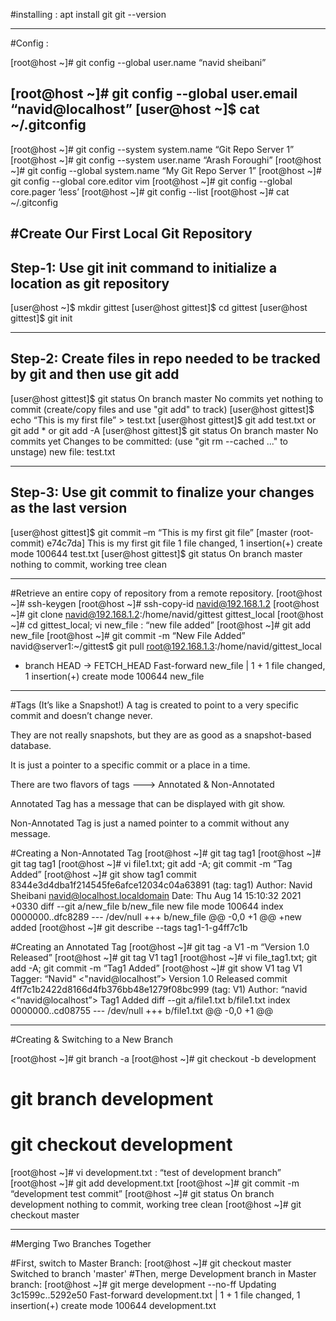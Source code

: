 
#installing : 
apt install git
git --version

------
#Config : 

[root@host ~]# git config --global user.name “navid sheibani”

[root@host ~]# git config --global user.email “navid@localhost”
[user@host ~]$ cat ~/.gitconfig
-----
[root@host ~]# git config --system system.name “Git Repo Server 1”
[root@host ~]# git config --system user.name “Arash Foroughi”
[root@host ~]# git config --global system.name “My Git Repo Server 1”
[root@host ~]# git config --global core.editor vim
[root@host ~]# git config --global core.pager ‘less’
[root@host ~]# git config --list
[root@host ~]# cat ~/.gitconfig

#Create Our First Local Git Repository
---
Step-1: Use git init command to initialize a location as git repository
----

[user@host ~]$ mkdir gittest
[user@host gittest]$ cd gittest
[user@host gittest]$ git init

-----
Step-2: Create files in repo needed to be tracked by git and then use git add
-----

[user@host gittest]$ git status
   On branch master
   No commits yet
   nothing to commit (create/copy files and use "git add" to track)
[user@host gittest]$ echo “This is my first file” > test.txt
[user@host gittest]$ git add test.txt  or git add *  or  git add -A
[user@host gittest]$ git status
   On branch master
   No commits yet
   Changes to be committed:
     (use "git rm --cached <file>..." to unstage)
           new file:   test.txt

---
Step-3: Use git commit to finalize your changes as the last version
---

[user@host gittest]$ git commit –m “This is my first git file”
   [master (root-commit) e74c7da] This is my first git file
    1 file changed, 1 insertion(+)
    create mode 100644 test.txt
[user@host gittest]$ git status
   On branch master
   nothing to commit, working tree clean

   ------
#Retrieve an entire copy of repository from a remote repository.
[root@host ~]# ssh-keygen
[root@host ~]# ssh-copy-id navid@192.168.1.2
[root@host ~]# git clone navid@192.168.1.2:/home/navid/gittest gittest_local
[root@host ~]# cd gittest_local; vi new_file : “new file added”
[root@host ~]# git add new_file
[root@host ~]# git commit -m “New File Added”
navid@server1:~/gittest$ git pull root@192.168.1.3:/home/navid/gittest_local
   * branch            HEAD       -> FETCH_HEAD
   Fast-forward
   new_file | 1 +
   1 file changed, 1 insertion(+)
   create mode 100644 new_file

   -------
#Tags (It’s like a Snapshot!)
A tag is created to point to a very specific commit and doesn’t change never.

They are not really snapshots, but they are as good as a snapshot-based database.

It is just a pointer to a specific commit or a place in a time.

There are two flavors of tags    --->    Annotated & Non-Annotated

Annotated Tag has a message that can be displayed with git show.

Non-Annotated Tag is just a named pointer to a commit without any message.


#Creating a Non-Annotated Tag
[root@host ~]# git tag tag1
[root@host ~]# git tag
   tag1
[root@host ~]# vi file1.txt; git add -A; git commit -m “Tag Added”
[root@host ~]# git show tag1
   commit 8344e3d4dba1f214545fe6afce12034c04a63891 (tag: tag1)
   Author: Navid Sheibani <navid@localhost.localdomain>
   Date:   Thu Aug 14 15:10:32 2021 +0330
   diff --git a/new_file b/new_file
   new file mode 100644
   index 0000000..dfc8289
   --- /dev/null
   +++ b/new_file
   @@ -0,0 +1 @@
   +new added
[root@host ~]# git describe --tags
   tag1-1-g4ff7c1b


#Creating an Annotated Tag
[root@host ~]# git tag -a V1 -m “Version 1.0 Released”
[root@host ~]# git tag
   V1
   tag1
[root@host ~]# vi file_tag1.txt; git add -A; git commit -m “Tag1 Added”
[root@host ~]# git show V1
   tag V1
   Tagger: “Navid" <"navid@localhost”>
   Version 1.0 Released
   commit 4ff7c1b2422d8166d4fb376bb48e1279f08bc999 (tag: V1)
   Author: “navid <“navid@localhost”>
      Tag1 Added
   diff --git a/file1.txt b/file1.txt
   index 0000000..cd08755
   --- /dev/null
   +++ b/file1.txt
   @@ -0,0 +1 @@

----------

#Creating & Switching to a New Branch

   [root@host ~]# git branch -a
[root@host ~]# git checkout -b development
# git branch development
# git checkout development
[root@host ~]# vi development.txt : “test of development branch”
[root@host ~]# git add development.txt
[root@host ~]# git commit -m “development test commit”
[root@host ~]# git status
On branch development
nothing to commit, working tree clean
[root@host ~]# git checkout master

----------

#Merging Two Branches Together

#First, switch to Master Branch:
[root@host ~]# git checkout master
Switched to branch 'master'
#Then, merge Development branch in Master branch:
[root@host ~]# git merge development --no-ff
Updating 3c1599c..5292e50
Fast-forward
development.txt | 1 +
1 file changed, 1 insertion(+)
create mode 100644 development.txt
